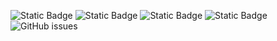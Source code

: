 ![Static Badge](https://img.shields.io/badge/blacklists-60-000000) ![Static Badge](https://img.shields.io/badge/blacklisted-3067758-cc0000) ![Static Badge](https://img.shields.io/badge/whitelisted-2243-00CC00) ![Static Badge](https://img.shields.io/badge/streaming_blacklist-28107-000000) ![GitHub issues](https://img.shields.io/github/issues/fabriziosalmi/blacklists)
